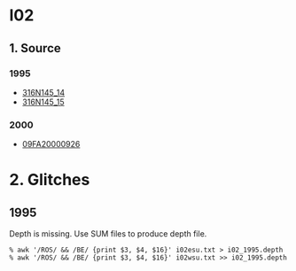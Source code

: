 # I02
## 1. Source

### 1995
+ [316N145_14](https://cchdo.ucsd.edu/cruise/316N145_14)
+ [316N145_15](https://cchdo.ucsd.edu/cruise/316N145_15)

### 2000
+ [09FA20000926](https://cchdo.ucsd.edu/cruise/09FA20000926)

# 2. Glitches

## 1995

Depth is missing. Use SUM files to produce depth file.
```
% awk '/ROS/ && /BE/ {print $3, $4, $16}' i02esu.txt > i02_1995.depth
% awk '/ROS/ && /BE/ {print $3, $4, $16}' i02wsu.txt >> i02_1995.depth
```
